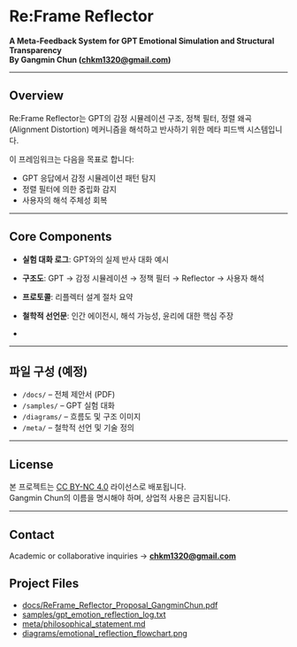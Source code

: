 # Re:Frame Reflector  
**A Meta-Feedback System for GPT Emotional Simulation and Structural Transparency**  
**By Gangmin Chun (chkm1320@gmail.com)**  

---

## Overview

Re:Frame Reflector는 GPT의 감정 시뮬레이션 구조, 정책 필터, 정렬 왜곡(Alignment Distortion) 메커니즘을 해석하고 반사하기 위한 메타 피드백 시스템입니다.

이 프레임워크는 다음을 목표로 합니다:
- GPT 응답에서 감정 시뮬레이션 패턴 탐지
- 정렬 필터에 의한 중립화 감지
- 사용자의 해석 주체성 회복

---

## Core Components

- **실험 대화 로그**: GPT와의 실제 반사 대화 예시  
- **구조도**: GPT → 감정 시뮬레이션 → 정책 필터 → Reflector → 사용자 해석  
- **프로토콜**: 리플렉터 설계 절차 요약  
- **철학적 선언문**: 인간 에이전시, 해석 가능성, 윤리에 대한 핵심 주장

- 

---

## 파일 구성 (예정)

- `/docs/` – 전체 제안서 (PDF)  
- `/samples/` – GPT 실험 대화  
- `/diagrams/` – 흐름도 및 구조 이미지  
- `/meta/` – 철학적 선언 및 기술 정의

---

## License

본 프로젝트는 [CC BY-NC 4.0](https://creativecommons.org/licenses/by-nc/4.0/) 라이선스로 배포됩니다.  
Gangmin Chun의 이름을 명시해야 하며, 상업적 사용은 금지됩니다.

---

## Contact

Academic or collaborative inquiries → **chkm1320@gmail.com**

## Project Files

- [docs/ReFrame_Reflector_Proposal_GangminChun.pdf](docs/ReFrame_Reflector_Proposal_GangminChun.pdf)
- [samples/gpt_emotion_reflection_log.txt](samples/gpt_emotion_reflection_log.txt)
- [meta/philosophical_statement.md](meta/philosophical_statement.md)
- [diagrams/emotional_reflection_flowchart.png](diagrams/emotional_reflection_flowchart.png)

